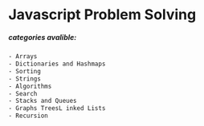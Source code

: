 # Javascript Problem Solving

##### categories avalible:
```bash
- Arrays
- Dictionaries and Hashmaps
- Sorting
- Strings 
- Algorithms
- Search
- Stacks and Queues
- Graphs TreesL inked Lists 
- Recursion 
```

